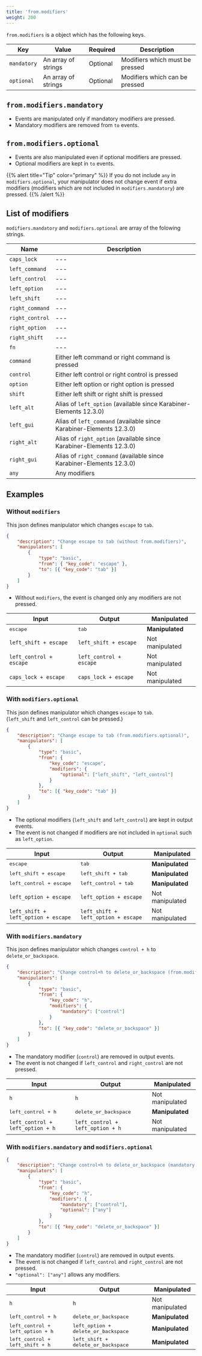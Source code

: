 ```yaml
---
title: 'from.modifiers'
weight: 200
---
```


`from.modifiers` is a object which has the following keys.

| Key         | Value               | Required | Description                     |
| ----------- | ------------------- | -------- | ------------------------------- |
| `mandatory` | An array of strings | Optional | Modifiers which must be pressed |
| `optional`  | An array of strings | Optional | Modifiers which can be pressed  |

## `from.modifiers.mandatory`

-   Events are manipulated only if mandatory modifiers are pressed.
-   Mandatory modifiers are removed from `to` events.

## `from.modifiers.optional`

-   Events are also manipulated even if optional modifiers are pressed.
-   Optional modifiers are kept in `to` events.

{{% alert title="Tip" color="primary" %}}
If you do not include `any` in `modifiers.optional`, your manipulator does not change event if extra modifiers (modifiers which are not included in `modifiers.mandatory`) are pressed.
{{% /alert %}}

## List of modifiers

`modifiers.mandatory` and `modifiers.optional` are array of the folowing strings.

| Name            | Description                                                          |
| --------------- | -------------------------------------------------------------------- |
| `caps_lock`     | ---                                                                  |
| `left_command`  | ---                                                                  |
| `left_control`  | ---                                                                  |
| `left_option`   | ---                                                                  |
| `left_shift`    | ---                                                                  |
| `right_command` | ---                                                                  |
| `right_control` | ---                                                                  |
| `right_option`  | ---                                                                  |
| `right_shift`   | ---                                                                  |
| `fn`            | ---                                                                  |
| `command`       | Either left command or right command is pressed                      |
| `control`       | Either left control or right control is pressed                      |
| `option`        | Either left option or right option is pressed                        |
| `shift`         | Either left shift or right shift is pressed                          |
| `left_alt`      | Alias of `left_option` (available since Karabiner-Elements 12.3.0)   |
| `left_gui`      | Alias of `left_command` (available since Karabiner-Elements 12.3.0)  |
| `right_alt`     | Alias of `right_option` (available since Karabiner-Elements 12.3.0)  |
| `right_gui`     | Alias of `right_command` (available since Karabiner-Elements 12.3.0) |
| `any`           | Any modifiers                                                        |

## Examples

### Without `modifiers`

This json defines manipulator which changes `escape` to `tab`.

```json
{
    "description": "Change escape to tab (without from.modifiers)",
    "manipulators": [
        {
            "type": "basic",
            "from": { "key_code": "escape" },
            "to": [{ "key_code": "tab" }]
        }
    ]
}
```

-   Without `modifiers`, the event is changed only any modifiers are not pressed.

| Input                   | Output                  | Manipulated     |
| ----------------------- | ----------------------- | --------------- |
| <kbd>escape</kbd>       | <kbd>tab</kbd>          | **Manipulated** |
| `left_shift + escape`   | `left_shift + escape`   | Not manipulated |
| `left_control + escape` | `left_control + escape` | Not manipulated |
| `caps_lock + escape`    | `caps_lock + escape`    | Not manipulated |

### With `modifiers.optional`

This json defines manipulator which changes `escape` to `tab`.<br/>
(`left_shift` and `left_control` can be pressed.)

```json
{
    "description": "Change escape to tab (from.modifiers.optional)",
    "manipulators": [
        {
            "type": "basic",
            "from": {
                "key_code": "escape",
                "modifiers": {
                    "optional": ["left_shift", "left_control"]
                }
            },
            "to": [{ "key_code": "tab" }]
        }
    ]
}
```

-   The optional modifiers (`left_shift` and `left_control`) are kept in output events.
-   The event is not changed if modifiers are not included in `optional` such as `left_option`.

| Input                               | Output                              | Manipulated     |
| ----------------------------------- | ----------------------------------- | --------------- |
| <kbd>escape</kbd>                   | <kbd>tab</kbd>                      | **Manipulated** |
| <kbd>left_shift + escape</kbd>      | <kbd>left_shift + tab</kbd>         | **Manipulated** |
| <kbd>left_control + escape</kbd>    | <kbd>left_control + tab</kbd>       | **Manipulated** |
| `left_option + escape`              | `left_option + escape`              | Not manipulated |
| `left_shift + left_option + escape` | `left_shift + left_option + escape` | Not manipulated |

### With `modifiers.mandatory`

This json defines manipulator which changes `control + h` to `delete_or_backspace`.<br/>

```json
{
    "description": "Change control+h to delete_or_backspace (from.modifiers.mandatory)",
    "manipulators": [
        {
            "type": "basic",
            "from": {
                "key_code": "h",
                "modifiers": {
                    "mandatory": ["control"]
                }
            },
            "to": [{ "key_code": "delete_or_backspace" }]
        }
    ]
}
```

-   The mandatory modifier (`control`) are removed in output events.
-   The event is not changed if `left_control` and `right_control` are not pressed.

| Input                            | Output                           | Manipulated     |
| -------------------------------- | -------------------------------- | --------------- |
| `h`                              | `h`                              | Not manipulated |
| <kbd>left_control + h</kbd>      | <kbd>delete_or_backspace</kbd>   | **Manipulated** |
| `left_control + left_option + h` | `left_control + left_option + h` | Not manipulated |

### With `modifiers.mandatory` and `modifiers.optional`

```json
{
    "description": "Change control+h to delete_or_backspace (mandatory and optional)",
    "manipulators": [
        {
            "type": "basic",
            "from": {
                "key_code": "h",
                "modifiers": {
                    "mandatory": ["control"],
                    "optional": ["any"]
                }
            },
            "to": [{ "key_code": "delete_or_backspace" }]
        }
    ]
}
```

-   The mandatory modifier (`control`) are removed in output events.
-   The event is not changed if `left_control` and `right_control` are not pressed.
-   `"optional": ["any"]` allows any modifiers.

| Input                                     | Output                                       | Manipulated     |
| ----------------------------------------- | -------------------------------------------- | --------------- |
| `h`                                       | `h`                                          | Not manipulated |
| <kbd>left_control + h</kbd>               | <kbd>delete_or_backspace</kbd>               | **Manipulated** |
| <kbd>left_control + left_option + h</kbd> | <kbd>left_option + delete_or_backspace</kbd> | **Manipulated** |
| <kbd>left_control + left_shift + h</kbd>  | <kbd>left_shift + delete_or_backspace</kbd>  | **Manipulated** |
